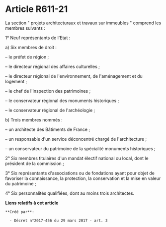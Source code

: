# Article R611-21

La section " projets architecturaux et travaux sur immeubles " comprend les membres suivants :

1° Neuf représentants de l'Etat :

a) Six membres de droit :

– le préfet de région ;

– le directeur régional des affaires culturelles ;

– le directeur régional de l'environnement, de l'aménagement et du logement ;

– le chef de l'inspection des patrimoines ;

– le conservateur régional des monuments historiques ;

– le conservateur régional de l'archéologie ;

b) Trois membres nommés :

– un architecte des Bâtiments de France ;

– un responsable d'un service déconcentré chargé de l'architecture ;

– un conservateur du patrimoine de la spécialité monuments historiques ;

2° Six membres titulaires d'un mandat électif national ou local, dont le président de la commission ;

3° Six représentants d'associations ou de fondations ayant pour objet de favoriser la connaissance, la protection, la
conservation et la mise en valeur du patrimoine ;

4° Six personnalités qualifiées, dont au moins trois architectes.

**Liens relatifs à cet article**

	**Créé par**:

	  - Décret n°2017-456 du 29 mars 2017 - art. 3
